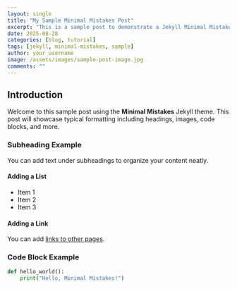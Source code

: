 ```yaml
---
layout: single
title: "My Sample Minimal Mistakes Post"
excerpt: "This is a sample post to demonstrate a Jekyll Minimal Mistakes layout."
date: 2025-08-28
categories: [blog, tutorial]
tags: [jekyll, minimal-mistakes, sample]
author: your_username
image: /assets/images/sample-post-image.jpg
comments: ""
---
```


## Introduction

Welcome to this sample post using the **Minimal Mistakes** Jekyll theme. This post will showcase typical formatting including headings, images, code blocks, and more.

### Subheading Example

You can add text under subheadings to organize your content neatly.

#### Adding a List

- Item 1
- Item 2
- Item 3

#### Adding a Link

You can add [links to other pages](https://mmistakes.github.io/minimal-mistakes/).

### Code Block Example

```python
def hello_world():
    print("Hello, Minimal Mistakes!")
```
